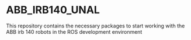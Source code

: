 # ABB_IRB140_UNAL
This repository contains the necessary packages to start working with the ABB irb 140 robots in the ROS development environment
